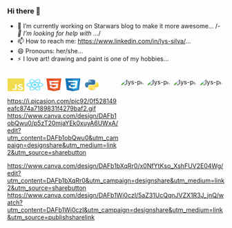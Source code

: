 ### Hi there 👋

<!--
**Lyss2120/Lyss2120** is a ✨ _special_ ✨ repository because its `README.md` (this file) appears on your GitHub profile.

Here are some ideas to get you started:-->

- 🔭 I’m currently working on Starwars blog to make it more awesome...
/*- 🤔 I’m looking for help with ...*/
- 📫 How to reach me: https://www.linkedin.com/in/lys-silva/...
- 😄 Pronouns: her/she...
- ⚡ I love art! drawing and paint is one of my hobbies...

<div style="display: inline_block"><br>
  <img align="center" alt="Rafa-Js" height="30" width="40" src="https://raw.githubusercontent.com/devicons/devicon/master/icons/javascript/javascript-plain.svg">
  <img align="center" alt="Rafa-React" height="30" width="40" src="https://raw.githubusercontent.com/devicons/devicon/master/icons/react/react-original.svg">
  <img align="center" alt="Rafa-HTML" height="30" width="40" src="https://raw.githubusercontent.com/devicons/devicon/master/icons/html5/html5-original.svg">
  <img align="center" alt="Rafa-CSS" height="30" width="40" src="https://raw.githubusercontent.com/devicons/devicon/master/icons/css3/css3-original.svg">
  <img align="center" alt="Rafa-Python" height="30" width="40" src="https://raw.githubusercontent.com/devicons/devicon/master/icons/python/python-original.svg">
  <img align="right" alt="lys-pic" height="150" style="border-radius:50px;" src="https://i.picasion.com/pic92/3411cc53f46859646eaec6614cf85dc5.gif">
  
  <img align="right" alt="lys-pic" height="150" style="border-radius:50px;" src="https://www.canva.com/design/DAFb1bXqRr0/x0NfYtKso_XshFUV2E04Wg/edit?utm_content=DAFb1bXqRr0&utm_campaign=designshare&utm_medium=link2&utm_source=sharebutton">
    <img align="right" alt="lys-pic" height="150" style="border-radius:50px;" src="https://www.canva.com/design/DAFb1obQwu0/p5zT20mjaYEk0xuyA6UWxA/edit?utm_content=DAFb1obQwu0&utm_campaign=designshare&utm_medium=link2&utm_source=sharebutton">
  
  <img align="right" alt="lys-pic" height="150" style="border-radius:50px;" src="https://i.picasion.com/pic92/0f528149eafc874a7189831f4279baf2.gif">
  
  https://i.picasion.com/pic92/0f528149eafc874a7189831f4279baf2.gif
  https://www.canva.com/design/DAFb1obQwu0/p5zT20mjaYEk0xuyA6UWxA/edit?utm_content=DAFb1obQwu0&utm_campaign=designshare&utm_medium=link2&utm_source=sharebutton
  
  https://www.canva.com/design/DAFb1bXqRr0/x0NfYtKso_XshFUV2E04Wg/edit?utm_content=DAFb1bXqRr0&utm_campaign=designshare&utm_medium=link2&utm_source=sharebutton
  https://www.canva.com/design/DAFb1Wi0czI/5aZ31UcQqnJVZX1R3J_jnQ/watch?utm_content=DAFb1Wi0czI&utm_campaign=designshare&utm_medium=link&utm_source=publishsharelink
</div>
